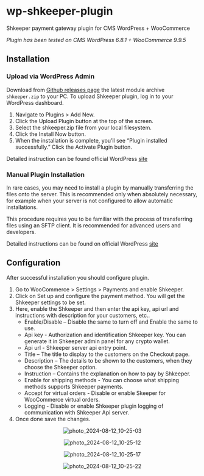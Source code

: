 # wp-shkeeper-plugin
Shkeeper payment gateway plugin for CMS WordPress + WooCommerce

*Plugin has been tested on CMS WordPress 6.8.1 + WooCommerce 9.9.5*

## Installation
### Upload via WordPress Admin

Download from [Github releases page](https://github.com/vsys-host/wp-shkeeper-plugin/releases) the latest module archive `shkeeper.zip` to your PC.
To upload Shkeeper plugin, log in to your WordPress dashboard.
1. Navigate to Plugins > Add New.
2. Click the Upload Plugin button at the top of the screen.
3. Select the shkeeper.zip file from your local filesystem.
4. Click the Install Now button.
5. When the installation is complete, you’ll see “Plugin installed successfully.” Click the Activate Plugin button.
   
Detailed instruction can be found official WordPress [site](https://wordpress.org/support/article/managing-plugins/#upload-via-wordpress-admin)
### Manual Plugin Installation

In rare cases, you may need to install a plugin by manually transferring the files onto the server. This is recommended only when absolutely necessary, for example when your server is not configured to allow automatic installations.

This procedure requires you to be familiar with the process of transferring files using an SFTP client. It is recommended for advanced users and developers.

Detailed instructions can be found on official WordPress [site](https://wordpress.org/support/article/managing-plugins)

## Configuration

After successful installation you should configure plugin.
1. Go to WooCommerce > Settings > Payments and enable Shkeeper.
2. Click on Set up and configure the payment method. You will get the Shkeeper settings to be set.
3. Here, enable the Shkeeper and then enter the api key, api url and instructions with description for your customers, etc..
    * Enable/Disable – Disable the same to turn off and Enable the same to use.
    * Api key - Authorization and identification Shkeeper key. You can generate it in Shkeeper admin panel for any crypto wallet.
    * Api url - Shkeeper server api entry point. 
    * Title – The title to display to the customers on the Checkout page.
    * Description – The details to be shown to the customers, when they choose the Shkeeper option.
    * Instruction – Contains the explanation on how to pay by Shkeeper.
    * Enable for shipping methods - You can choose what shipping methods supports Shkeeper payments.
    * Accept for virtual orders - Disable or enable Skeeper for WooCommerce virtual orders.
    * Logging - Disable or enable Shkeeper plugin logging of communication with Shkeeper Api server.
4. Once done save the changes.

<p align="center">
  <img src="https://github.com/user-attachments/assets/33e77242-d823-40bf-9305-19ee1cd8ad1e" alt="photo_2024-08-12_10-25-03">
</p>

<p align="center">
  <img src="https://github.com/user-attachments/assets/1ca843ad-c015-4234-a511-8ff3eadedf43" alt="photo_2024-08-12_10-25-12">
</p>

<p align="center">
  <img src="https://github.com/user-attachments/assets/1887179e-31f8-4199-ad95-c4cb8addaefe" alt="photo_2024-08-12_10-25-17">
</p>

<p align="center">
  <img src="https://github.com/user-attachments/assets/1a174ceb-39b4-4e1b-9b45-9730d74634c3" alt="photo_2024-08-12_10-25-22">
</p>


